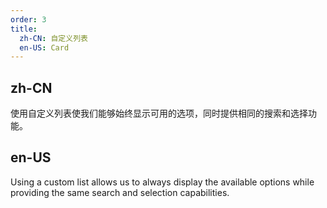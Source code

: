 ```yaml
---
order: 3
title:
  zh-CN: 自定义列表
  en-US: Card
---
```


## zh-CN

使用自定义列表使我们能够始终显示可用的选项，同时提供相同的搜索和选择功能。

## en-US

Using a custom list allows us to always display the available options while providing the same search and selection capabilities.
